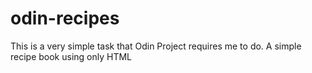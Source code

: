 # odin-recipes

This is a very simple task that Odin Project requires me to do. A simple recipe book using only HTML